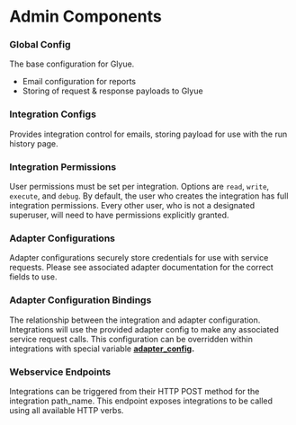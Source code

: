 # Admin Components

### Global Config

The base configuration for Glyue.

* Email configuration for reports
* Storing of request & response payloads to Glyue

### Integration Configs

Provides integration control for emails, storing payload for use with the run history page.

### Integration Permissions

User permissions must be set per integration. Options are `read`, `write`, `execute`, and `debug`. By default, the user who creates the integration has full integration permissions. Every other user, who is not a designated superuser, will need to have permissions explicitly granted.

### Adapter Configurations

Adapter configurations securely store credentials for use with service requests. Please see associated adapter documentation for the correct fields to use.

### Adapter Configuration Bindings

The relationship between the integration and adapter configuration. Integrations will use the provided adapter config to make any associated service request calls. This configuration can be overridden within integrations with special variable [**adapter\_config**](special\_variables.md#adapterconfig)**.**

### Webservice Endpoints

Integrations can be triggered from their HTTP POST method for the integration path\_name. This endpoint exposes integrations to be called using all available HTTP verbs.

